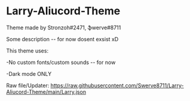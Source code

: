 # Larry-Aliucord-Theme
Theme made by Stronzoh#2471, ֆwerve#8711

Some description -- for now dosent exsist xD

This theme uses:

-No custom fonts/custom sounds -- for now

-Dark mode ONLY

Raw file/Updater: 
https://raw.githubusercontent.com/Swerve8711/Larry-Aliucord-Theme/main/Larry.json
